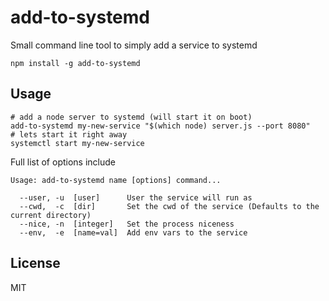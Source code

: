 # add-to-systemd

Small command line tool to simply add a service to systemd

```shell
npm install -g add-to-systemd
```

## Usage

```shell
# add a node server to systemd (will start it on boot)
add-to-systemd my-new-service "$(which node) server.js --port 8080"
# lets start it right away
systemctl start my-new-service
```

Full list of options include

```
Usage: add-to-systemd name [options] command...

  --user, -u  [user]      User the service will run as
  --cwd,  -c  [dir]       Set the cwd of the service (Defaults to the current directory)
  --nice, -n  [integer]   Set the process niceness
  --env,  -e  [name=val]  Add env vars to the service

```

## License

MIT
